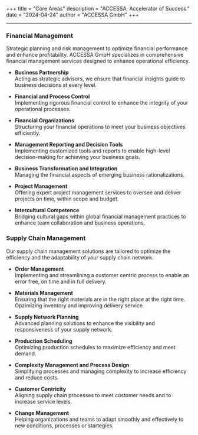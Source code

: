 +++
title = "Core Areas"
description = "ACCESSA, Accelerator of Success."
date = "2024-04-24"
author = "ACCESSA GmbH"
+++
***


### Financial Management

Strategic planning and risk management to optimize financial performance and enhance profitability. ACCESSA GmbH specializes in comprehensive financial management services designed to enhance operational efficiency.

- **Business Partnership**  
  Acting as strategic advisors, we ensure that financial insights guide to business decisions at every level.

- **Financial and Process Control**  
  Implementing rigorous financial control to enhance the integrity of your operational processes.

- **Financial Organizations**  
  Structuring your financial operations to meet your business objectives efficiently.

- **Management Reporting and Decision Tools**  
  Implementing customized tools and reports to enable high-level decision-making for achieving your business goals.

- **Business Transformation and Integration**  
  Managing the financial aspects of emerging business rationalizations.

- **Project Management**  
  Offering expert project management services to oversee and deliver projects on time, within scope and budget.

- **Intercultural Competence**  
  Bridging cultural gaps within global financial management practices to enhance team collaboration and business operations.

### Supply Chain Management

Our supply chain management solutions are tailored to optimize the efficiency and the adaptability of your supply chain network.

- **Order Management**  
  Implementing and streamlining a customer centric process to enable an error free, on time and in full delivery.

- **Materials Management**  
  Ensuring that the right materials are in the right place at the right time. Opzimizing inventory and improving delivery service.

- **Supply Network Planning**  
  Advanced planning solutions to enhance the visibility and responsiveness of your supply network.

- **Production Scheduling**  
  Optimizing production schedules to maximize efficiency and meet demand.


- **Complexity Management and Process Design**  
  Simplifying processes and managing complexity to increase efficiency and reduce costs.

- **Customer Centricity**  
  Aligning supply chain processes to meet customer needs and to increase service levels.

- **Change Management**  
  Helping organizations and teams to adapt smoothly and effectively to new conditions, processes or startegies.

